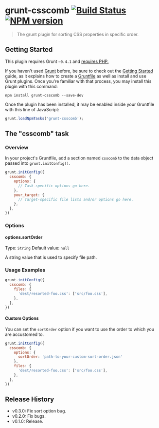 # grunt-csscomb [![Build Status](https://secure.travis-ci.org/t32k/grunt-csscomb.png?branch=master)](http://travis-ci.org/t32k/grunt-csscomb) [![NPM version](https://badge.fury.io/js/grunt-csscomb.png)](http://badge.fury.io/js/grunt-csscomb)

> The grunt plugin for sorting CSS properties in specific order. 

## Getting Started

This plugin requires Grunt `~0.4.1` and [requires PHP.](https://github.com/csscomb/CSScomb/wiki/Requirements)

If you haven't used [Grunt](http://gruntjs.com/) before, be sure to check out the [Getting Started](http://gruntjs.com/getting-started) guide, as it explains how to create a [Gruntfile](http://gruntjs.com/sample-gruntfile) as well as install and use Grunt plugins. Once you're familiar with that process, you may install this plugin with this command:

```shell
npm install grunt-csscomb --save-dev
```

Once the plugin has been installed, it may be enabled inside your Gruntfile with this line of JavaScript:

```js
grunt.loadNpmTasks('grunt-csscomb');
```

## The "csscomb" task

### Overview
In your project's Gruntfile, add a section named `csscomb` to the data object passed into `grunt.initConfig()`.

```js
grunt.initConfig({
  csscomb: {
    options: {
      // Task-specific options go here.
    },
    your_target: {
      // Target-specific file lists and/or options go here.
    },
  },
})
```

### Options

#### options.sortOrder
Type: `String`
Default value: `null`

A string value that is used to specify file path.


### Usage Examples

```js
grunt.initConfig({
  csscomb: {
    files: {
      'dest/resorted-foo.css': ['src/foo.css'],
    },
  },
})
```

#### Custom Options

You can set the `sortOrder` option if you want to use the order to which you are accustomed to.

```js
grunt.initConfig({
  csscomb: {
    options: {
      sortOrder: 'path-to-your-custom-sort-order.json'
    },
    files: {
      'dest/resorted-foo.css': ['src/foo.css'],
    },
  },
})
```

## Release History

+ v0.3.0: Fix sort option bug.
+ v0.2.0: Fix bugs.
+ v0.1.0: Release.
